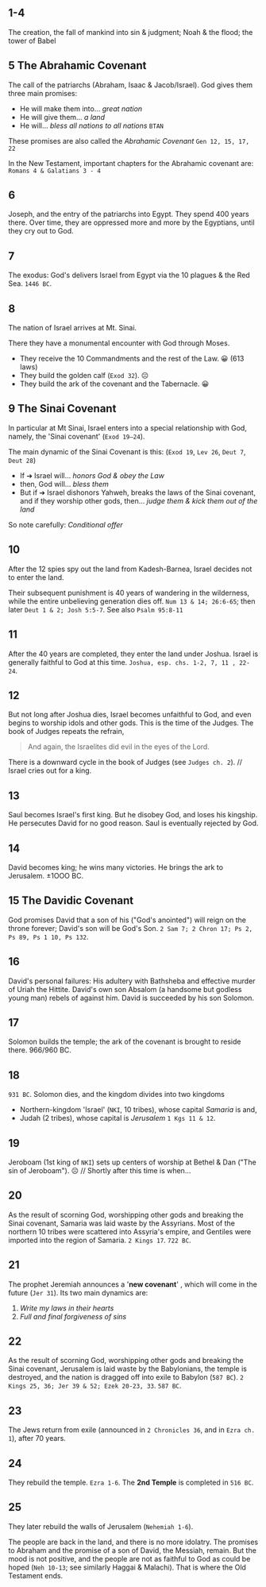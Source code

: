 ## 1-4

The creation, the fall of mankind into sin & judgment; Noah & the flood; the tower of Babel

## 5 The Abrahamic Covenant
The call of the patriarchs (Abraham, Isaac & Jacob/Israel). God gives them three main promises:

- He will make them into… _great nation_
- He will give them… _a land_
- He will… _bless all nations to all nations_ `BTAN`

These promises are also called the *Abrahamic Covenant* `Gen 12, 15, 17, 22`

In the New Testament, important chapters for the Abrahamic covenant are:
`Romans 4 & Galatians 3 - 4`

## 6
Joseph, and the entry of the patriarchs into Egypt. They spend 400 years there. Over time, they are oppressed more and more by the Egyptians, until they cry out to God.

## 7
The exodus: God's delivers Israel from Egypt via the 10 plagues & the Red Sea. `1446 BC`.

## 8
The nation of Israel arrives at Mt. Sinai.

There they have a monumental encounter with God through Moses.

- They receive the 10 Commandments and the rest of the Law. 😀 (613 laws)
- They build the golden calf (`Exod 32`). ☹️
- They build the ark of the covenant and the Tabernacle. 😀

## 9 The Sinai Covenant
In particular at Mt Sinai, Israel enters into a special relationship with God, namely, the 'Sinai covenant' (`Exod 19—24`).

The main dynamic of the Sinai Covenant is this: (`Exod 19`, `Lev 26`, `Deut 7`, `Deut 28`)
- If ➔ Israel will… _honors God & obey the Law_
- then, God will… _bless them_
- But if ➔ Israel dishonors Yahweh, breaks the laws of the Sinai covenant, and if they worship other gods, then… _judge them & kick them out of the land_

So note carefully: _Conditional offer_

## 10
After the 12 spies spy out the land from Kadesh-Barnea, Israel decides not to enter the land.

Their subsequent punishment is 40 years of wandering in the wilderness, while the entire unbelieving generation dies off. `Num 13 & 14; 26:6-65`; then later `Deut 1 & 2; Josh 5:5-7`. See also `Psalm 95:8-11`

## 11
After the 40 years are completed, they enter the land under Joshua. Israel is generally faithful to God at this time. `Joshua, esp. chs. 1-2, 7, 11 , 22-24`.

## 12
But not long after Joshua dies, Israel becomes unfaithful to God, and even begins to worship idols and other gods. This is the time of the Judges. The book of Judges repeats the refrain,

> And again, the Israelites did evil in the eyes of the Lord.

There is a downward cycle in the book of Judges (see `Judges ch. 2`). // Israel cries out for a king.

## 13
Saul becomes Israel's first king. But he disobey God, and loses his kingship. He persecutes David for no good reason. Saul is eventually rejected by God.

## 14
David becomes king; he wins many victories. He brings the ark to Jerusalem. ±1OOO BC.


## 15 The Davidic Covenant
God promises David that a son of his ("God's anointed") will reign on the throne forever; David's son will be God's Son. `2 Sam 7; 2 Chron 17; Ps 2, Ps 89, Ps 1 10, Ps 132`.

## 16
David's personal failures: His adultery with Bathsheba and effective murder of Uriah the Hittite. David's own son Absalom (a handsome but godless young man) rebels of against him. David is succeeded by his son Solomon.

## 17
Solomon builds the temple; the ark of the covenant is brought to reside there. 966/960 BC.

## 18
`931 BC`. Solomon dies, and the kingdom divides into two kingdoms

- Northern-kingdom 'Israel' (`NKI`, 10 tribes), whose capital _Samaria_ is and,
- Judah (2 tribes), whose capital is _Jerusalem_ `1 Kgs 11 & 12`.

## 19
Jeroboam (1st king of `NKI`) sets up centers of worship at Bethel & Dan ("The sin of Jeroboam"). ☹️ // Shortly after this time is when…

## 20
As the result of scorning God, worshipping other gods and breaking the Sinai covenant, Samaria was laid waste by the Assyrians. Most of the northern 10 tribes were scattered into Assyria's empire, and Gentiles were imported into the region of Samaria. `2 Kings 17`. `722 BC`.

## 21
The prophet Jeremiah announces a '**new covenant**' , which will come in the future (`Jer 31`).
Its two main dynamics are:

1. _Write my laws in their hearts_
2. _Full and final forgiveness of sins_

## 22
As the result of scorning God, worshipping other gods and breaking the Sinai covenant, Jerusalem is laid waste by the Babylonians, the temple is destroyed, and the nation is dragged off into exile to Babylon (`587 BC`). `2 Kings 25, 36; Jer 39 & 52; Ezek 20-23, 33`. `587 BC`.

## 23
The Jews return from exile (announced in `2 Chronicles 36`, and in `Ezra ch. 1`), after 70 years.

## 24
They rebuild the temple. `Ezra 1-6`. The **2nd Temple** is completed in `516 BC`.

## 25
They later rebuild the walls of Jerusalem (`Nehemiah 1-6`).

The people are back in the land, and there is no more idolatry. The promises to Abraham and the promise of a son of David, the Messiah, remain. But the mood is not positive, and the people are not as faithful to God as could be hoped (`Neh 10-13`; see similarly Haggai & Malachi). That is where the Old Testament ends.